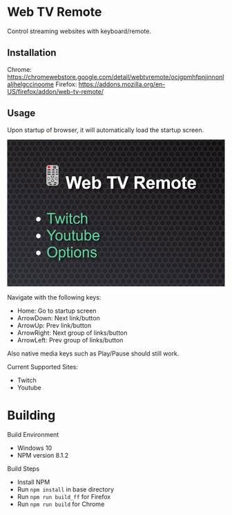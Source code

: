 # Web TV Remote #

Control streaming websites with keyboard/remote.

## Installation ##

Chrome: https://chromewebstore.google.com/detail/webtvremote/ocjgpmhfpnjinnonlaljhelgccinoome
Firefox: https://addons.mozilla.org/en-US/firefox/addon/web-tv-remote/

## Usage ##

Upon startup of browser, it will automatically load the startup screen.

![Main](docs/main.png "Title")

Navigate with the following keys:

 - Home: Go to startup screen
 - ArrowDown: Next link/button
 - ArrowUp: Prev link/button
 - ArrowRight: Next group of links/button
 - ArrowLeft: Prev group of links/button

Also native media keys such as Play/Pause should still work.

Current Supported Sites:

 - Twitch
 - Youtube

# Building #
Build Environment
- Windows 10
- NPM version 8.1.2

Build Steps
- Install NPM
- Run `npm install` in base directory
- Run `npm run build_ff` for Firefox
- Run `npm run build` for Chrome

